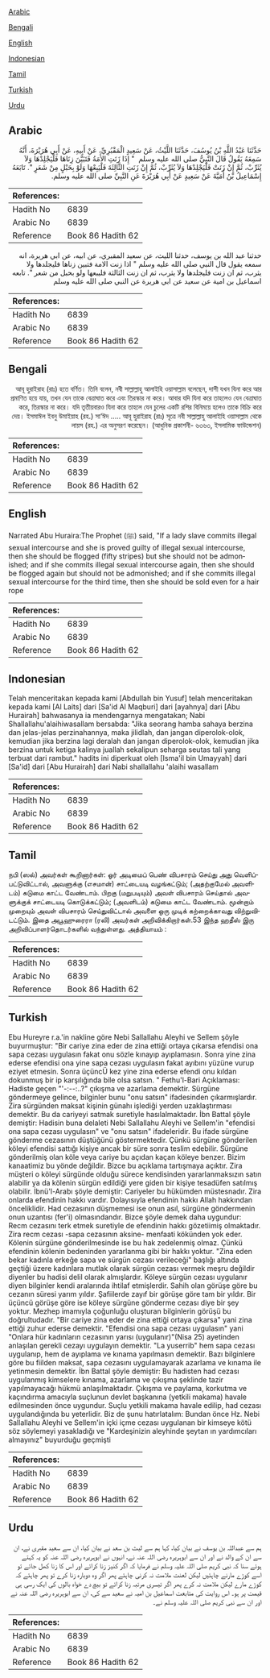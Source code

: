 [Arabic](#arabic)

[Bengali](#bengali)

[English](#english)

[Indonesian](#indonesian)

[Tamil](#tamil)

[Turkish](#turkish)

[Urdu](#urdu)

## Arabic


<div dir="rtl" lang="ar" style={{fontSize:'larger',backgroundColor:'#f8f9fa',padding:20}}>
حَدَّثَنَا عَبْدُ اللَّهِ بْنُ يُوسُفَ، حَدَّثَنَا اللَّيْثُ، عَنْ سَعِيدٍ الْمَقْبُرِيِّ، عَنْ أَبِيهِ، عَنْ أَبِي هُرَيْرَةَ، أَنَّهُ سَمِعَهُ يَقُولُ قَالَ النَّبِيُّ صلى الله عليه وسلم ‏ "‏ إِذَا زَنَتِ الأَمَةُ فَتَبَيَّنَ زِنَاهَا فَلْيَجْلِدْهَا وَلاَ يُثَرِّبْ، ثُمَّ إِنْ زَنَتْ فَلْيَجْلِدْهَا وَلاَ يُثَرِّبْ، ثُمَّ إِنْ زَنَتِ الثَّالِثَةَ فَلْيَبِعْهَا وَلَوْ بِحَبْلٍ مِنْ شَعَرٍ ‏"‏‏.‏ تَابَعَهُ إِسْمَاعِيلُ بْنُ أُمَيَّةَ عَنْ سَعِيدٍ عَنْ أَبِي هُرَيْرَةَ عَنِ النَّبِيِّ صلى الله عليه وسلم‏.‏
</div>
<div style={{backgroundColor:'#f8f9fa',padding:20, marginBottom: 10}}><table> <thead> <tr> <th>References:</th> <th></th> </tr> </thead> <tbody><tr><td>Hadith No</td><td>6839</td></tr><tr><td>Arabic No</td><td>6839</td></tr><tr><td>Reference</td><td>Book 86 Hadith 62</td></tr></tbody></table></div>


<div dir="rtl" lang="ar" style={{fontSize:'larger',backgroundColor:'#f8f9fa',padding:20}}>
حدثنا عبد الله بن يوسف، حدثنا الليث، عن سعيد المقبري، عن ابيه، عن ابي هريرة، انه سمعه يقول قال النبي صلى الله عليه وسلم " اذا زنت الامة فتبين زناها فليجلدها ولا يثرب، ثم ان زنت فليجلدها ولا يثرب، ثم ان زنت الثالثة فليبعها ولو بحبل من شعر ". تابعه اسماعيل بن امية عن سعيد عن ابي هريرة عن النبي صلى الله عليه وسلم
</div>
<div style={{backgroundColor:'#f8f9fa',padding:20, marginBottom: 10}}><table> <thead> <tr> <th>References:</th> <th></th> </tr> </thead> <tbody><tr><td>Hadith No</td><td>6839</td></tr><tr><td>Arabic No</td><td>6839</td></tr><tr><td>Reference</td><td>Book 86 Hadith 62</td></tr></tbody></table></div>

## Bengali


<div dir="rtl" lang="bn" style={{fontSize:'larger',backgroundColor:'#f8f9fa',padding:20}}>
আবূ হুরাইরাহ (রাঃ) হতে বর্ণিত। তিনি বলেন, নবী সাল্লাল্লাহু আলাইহি ওয়াসাল্লাম বলেছেন, দাসী যখন যিনা করে আর প্রমাণিত হয়ে যায়, তখন যেন তাকে বেত্রাঘাত করে এবং তিরস্কার না করে। আবার যদি যিনা করে তাহলেও যেন বেত্রাঘাত করে, তিরস্কার না করে। যদি তৃতীয়বারও যিনা করে তাহলে যেন চুলের একটি রশির বিনিময়ে হলেও তাকে বিক্রি করে দেয়। ইসমাঈল ইবনু উমাইয়াহ (রহ.) সা‘ঈদ ..... আবূ হুরাইরাহ (রাঃ) সূত্রে নবী সাল্লাল্লাহু আলাইহি ওয়াসাল্লাম থেকে লায়স (রহ.) এর অনুসরণ করেছেন। (আধুনিক প্রকাশনী- ৬৩৬৩, ইসলামিক ফাউন্ডেশন)
</div>
<div style={{backgroundColor:'#f8f9fa',padding:20, marginBottom: 10}}><table> <thead> <tr> <th>References:</th> <th></th> </tr> </thead> <tbody><tr><td>Hadith No</td><td>6839</td></tr><tr><td>Arabic No</td><td>6839</td></tr><tr><td>Reference</td><td>Book 86 Hadith 62</td></tr></tbody></table></div>

## English


<div dir="ltr" lang="en" style={{fontSize:'larger',backgroundColor:'#f8f9fa',padding:20}}>
Narrated Abu Huraira:The Prophet (ﷺ) said, "If a lady slave commits illegal sexual intercourse and she is proved guilty of illegal sexual intercourse, then she should be flogged (fifty stripes) but she should not be admonished; and if she commits illegal sexual intercourse again, then she should be flogged again but should not be admonished; and if she commits illegal sexual intercourse for the third time, then she should be sold even for a hair rope
</div>
<div style={{backgroundColor:'#f8f9fa',padding:20, marginBottom: 10}}><table> <thead> <tr> <th>References:</th> <th></th> </tr> </thead> <tbody><tr><td>Hadith No</td><td>6839</td></tr><tr><td>Arabic No</td><td>6839</td></tr><tr><td>Reference</td><td>Book 86 Hadith 62</td></tr></tbody></table></div>

## Indonesian


<div dir="ltr" lang="id" style={{fontSize:'larger',backgroundColor:'#f8f9fa',padding:20}}>
Telah menceritakan kepada kami [Abdullah bin Yusuf] telah menceritakan kepada kami [Al Laits] dari [Sa'id Al Maqburi] dari [ayahnya] dari [Abu Hurairah] bahwasanya ia mendengarnya mengatakan; Nabi Shallallahu'alaihiwasallam bersabda: "Jika seorang hamba sahaya berzina dan jelas-jelas perzinahannya, maka jilidlah, dan jangan diperolok-olok, kemudian jika berzina lagi deralah dan jangan diperolok-olok, kemudian jika berzina untuk ketiga kalinya juallah sekalipun seharga seutas tali yang terbuat dari rambut." hadits ini diperkuat oleh [Isma'il bin Umayyah] dari [Sa'id] dari [Abu Hurairah] dari Nabi shallallahu 'alaihi wasallam
</div>
<div style={{backgroundColor:'#f8f9fa',padding:20, marginBottom: 10}}><table> <thead> <tr> <th>References:</th> <th></th> </tr> </thead> <tbody><tr><td>Hadith No</td><td>6839</td></tr><tr><td>Arabic No</td><td>6839</td></tr><tr><td>Reference</td><td>Book 86 Hadith 62</td></tr></tbody></table></div>

## Tamil


<div dir="ltr" lang="ta" style={{fontSize:'larger',backgroundColor:'#f8f9fa',padding:20}}>
நபி (ஸல்) அவர்கள் கூறினார்கள்: ஓர் அடிமைப் பெண் விபசாரம் செய்து அது வெளிப்பட்டுவிட்டால், அவளுக்கு (எசமான்) சாட்டையடி வழங்கட்டும்; (அதற்குமேல் அவளிடம்) கடுமை காட்ட வேண்டாம். பிறகு (மறுபடியும்) அவள் விபசாரம் செய்தால் அவளுக்குக் சாட்டையடி கொடுக்கட்டும்; (அவளிடம்) கடுமை காட்ட வேண்டாம். மூன்றாம் முறையும் அவள் விபசாரம் செய்துவிட்டால் அவளை ஒரு முடிக் கற்றைக்காவது விற்றுவிடட்டும். இதை அபூஹுரைரா (ரலி) அவர்கள் அறிவிக்கிறார்கள்.53 இந்த ஹதீஸ் இரு அறிவிப்பாளர்தொடர்களில் வந்துள்ளது. அத்தியாயம் :
</div>
<div style={{backgroundColor:'#f8f9fa',padding:20, marginBottom: 10}}><table> <thead> <tr> <th>References:</th> <th></th> </tr> </thead> <tbody><tr><td>Hadith No</td><td>6839</td></tr><tr><td>Arabic No</td><td>6839</td></tr><tr><td>Reference</td><td>Book 86 Hadith 62</td></tr></tbody></table></div>

## Turkish


<div dir="ltr" lang="tr" style={{fontSize:'larger',backgroundColor:'#f8f9fa',padding:20}}>
Ebu Hureyre r.a.'in nakline göre Nebi Sallallahu Aleyhi ve Sellem şöyle buyurmuştur: "Bir cariye zina eder de zina ettiği ortaya çıkarsa efendisi ona sapa cezası uygulasın fakat onu sözle kınayıp ayıplamasın. Sonra yine zina ederse efendisi ona yine sapa cezası uygulasın fakat ayıbını yüzüne vurup eziyet etmesin. Sonra üçüncÜ kez yine zina ederse efendi onu kıldan dokunmuş bir ip karşılığında bile olsa satsın. " Fethu'l-Bari Açıklaması: Hadiste geçen "'-:--:..?" çıkışma ve azarlama demektir. Sürgüne göndermeye gelince, bilginler bunu "onu satsın" ifadesinden çıkarmışlardır. Zira sürgünden maksat kişinin günahı işlediği yerden uzaklaştırması demektir. Bu da cariyeyi satmak suretiyle hasılalmaktadır. İbn Battal şöyle demiştir: Hadisin buna delaleti Nebi Sallallahu Aleyhi ve Sellem'in "efendisi ona sapa cezası uygulasın" ve "onu satsın" ifadeleridir. Bu ifade sürgüne gönderme cezasının düştüğünü göstermektedir. Çünkü sürgüne gönderilen köleyi efendisi sattığı kişiye ancak bir süre sonra teslim edebilir. Sürgüne gönderilmiş olan köle veya cariye bu açıdan kaçan köleye benzer. Bizim kanaatimiz bu yönde değildir. Bizce bu açıklama tartışmaya açıktır. Zira müşteri o köleyi sürgünde olduğu sürece kendisinden yararlanmaksızın satın alabilir ya da kölenin sürgün edildiği yere giden bir kişiye tesadüfen satılmış olabilir. İbnü'l-Arabı şöyle demiştir: Cariyeler bu hükümden müstesnadır. Zira onlarda efendinin hakkı vardır. Dolayısıyla efendinin hakkı Allah hakkından önceliklidir. Had cezasının düşmemesi ise onun asıl, sürgüne göndermenin onun uzantısı (fer'i) olmasındandır. Bizce şöyle demek daha uygundur: Recm cezasını terk etmek suretiyle de efendinin hakkı gözetiimiş olmaktadır. Zira recm cezası -sapa cezasının aksine- menfaati kökünden yok eder. Kölenin sürgüne gönderilmesinde ise bu hak zedelenmiş olmaz. Çünkü efendinin kölenin bedeninden yararlanma gibi bir hakkı yoktur. "Zina eden bekar kadınla erkeğe sapa ve sürgün cezası verileceği" başlığı altında geçtiği üzere kadınlara mutlak olarak sürgün cezası vermek meşru değildir diyenler bu hadisi delil olarak almışlardır. Köleye sürgün cezası uygulanır diyen bilginler kendi aralarında ihtilaf etmişlerdir. Sahih olan görüşe göre bu cezanın süresi yarım yıldır. Şafiilerde zayıf bir görüşe göre tam bir yıldır. Bir üçüncü görüşe göre ise köleye sürgüne gönderme cezası diye bir şey yoktur. Mezhep imamıyla çoğunluğu oluşturan bilginlerin görüşü bu doğrultudadır. "Bir cariye zina eder de zina ettiği ortaya çıkarsa" yani zina ettiği zuhur ederse demektir. "Efendisi ona sapa cezası uygulasın" yani "Onlara hür kadınların cezasının yarısı (uygulanır)"(Nisa 25) ayetinden anlaşılan gerekli cezayı uygulayın demektir. "La yuserrib" hem sapa cezası uygulanıp, hem de ayıplama ve kınama yapılmasın demektir. Bazı bilginlere göre bu fiilden maksat, sapa cezasını uygulamayarak azarlama ve kınama ile yetinmesin demektir. İbn Battal şöyle demiştir: Bu hadisten had cezası uygulanmış kimselere kınama, azarlama ve çıkışma şeklinde tazir yapılmayacağı hükmü anlaşılmaktadır. Çıkışma ve paylama, korkutma ve kaçındırma amacıyla suçlunun devlet başkanına (yetkili makama) havale edilmesinden önce uygundur. Suçlu yetkili makama havale edilip, had cezası uygulandığında bu yeterlidir. Biz de şunu hatırlatalım: Bundan önce Hz. Nebi Sallallahu Aleyhi ve Sellem'in içki içme cezası uygulanan bir kimseye kötü söz söylemeyi yasakladığı ve "Kardeşinizin aleyhinde şeytan ın yardımcıları almayınız" buyurduğu geçmişti
</div>
<div style={{backgroundColor:'#f8f9fa',padding:20, marginBottom: 10}}><table> <thead> <tr> <th>References:</th> <th></th> </tr> </thead> <tbody><tr><td>Hadith No</td><td>6839</td></tr><tr><td>Arabic No</td><td>6839</td></tr><tr><td>Reference</td><td>Book 86 Hadith 62</td></tr></tbody></table></div>

## Urdu


<div dir="rtl" lang="ur" style={{fontSize:'larger',backgroundColor:'#f8f9fa',padding:20}}>
ہم سے عبداللہ بن یوسف نے بیان کیا، کہا ہم سے لیث بن سعد نے بیان کیا، ان سے سعید مقبری نے، ان سے ان کے والد نے اور ان سے ابوہریرہ رضی اللہ عنہ نے، انہوں نے ابوہریرہ رضی اللہ عنہ کو یہ کہتے ہوئے سنا کہ نبی کریم صلی اللہ علیہ وسلم نے فرمایا کہ اگر کنیز زنا کرائے اور اس کا زنا کھل جائے تو اسے کوڑے مارنے چاہئیں لیکن لعنت ملامت نہ کرنی چاہئے پھر اگر وہ دوبارہ زنا کرے تو پھر چاہئے کہ کوڑے مارے لیکن ملامت نہ کرے پھر اگر تیسری مرتبہ زنا کرائے تو بیچ دے خواہ بالوں کی ایک رسی ہی قیمت پر ہو۔ اس روایت کی متابعت اسماعیل بن امیہ نے سعید سے کی، ان سے ابوہریرہ رضی اللہ عنہ نے اور ان سے نبی کریم صلی اللہ علیہ وسلم نے۔
</div>
<div style={{backgroundColor:'#f8f9fa',padding:20, marginBottom: 10}}><table> <thead> <tr> <th>References:</th> <th></th> </tr> </thead> <tbody><tr><td>Hadith No</td><td>6839</td></tr><tr><td>Arabic No</td><td>6839</td></tr><tr><td>Reference</td><td>Book 86 Hadith 62</td></tr></tbody></table></div>